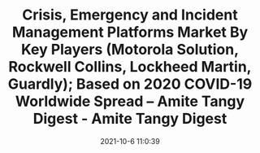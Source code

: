 ---
"title": "Crisis, Emergency and Incident Management Platforms Market By Key Players (Motorola Solution, Rockwell Collins, Lockheed Martin, Guardly); Based on 2020 COVID-19 Worldwide Spread – Amite Tangy Digest - Amite Tangy Digest"
"date": "2021-10-6 11:0:39"
"feed_name": "GOOGLENEWSINDUSTRIAL"
"feed_website": "https://news.google.com/search?q=industrial%2Bincident&hl=en-US&gl=US&ceid=US:en"
"feed_rss": "https://news.google.com/rss/search?q=industrial%2Bincident&hl=en-US&gl=US&ceid=US:en"
"link": "https://www.amitetoday.com/crisis-emergency-and-incident-management-platforms-market-by-key-players-motorola-solution-rockwell-collins-lockheed-martin-guardly-based-on-2020-covid-19-worldwide-spread/"
"source": "{'href': 'https://www.amitetoday.com', 'title': 'Amite Tangy Digest'}"
"file": "_posts/2021-1-1-e7e126ed959cb1fc2f6a39b5e4c94a9a305f4300.md"
"accident": "0"
"drilling": "0"
"dead": "0"
"injured": "0"
"arrested": "0"
"place": "unknown place"
"where": "unknown site"
"causes": "unknown"
"place_uri": "unknown place"
---